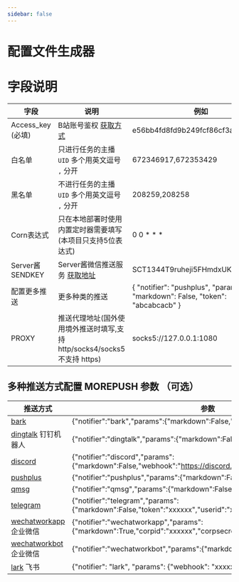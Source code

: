 ```yaml
---
sidebar: false
---
```


# 配置文件生成器

<div align="center"><Generator /></div>

# 字段说明
| 字段                       | 说明                     | 例如|
| -------------------------- | ------------------------ | ----|
| Access_key (必填)            | B站账号鉴权  [获取方式](https://github.com/XiaoMiku01/fansMedalHelper/releases/tag/logintool) | e56bb4fd8fd9b249fcf86cf3a514c451 |
| 白名单        | 只进行任务的主播 `UID`  多个用英文逗号 `,` 分开           | 672346917,672353429 |
|黑名单        | 不进行任务的主播 `UID`  多个用英文逗号 `,` 分开             | 208259,208258 |
| Corn表达式           | 只在本地部署时使用内置定时器需要填写 (本项目只支持5位表达式)            |0 0 * * *|
| Server酱SENDKEY               | Server酱微信推送服务  [获取地址](https://sct.ftqq.com/)           |SCT1344T9ruheji5FHmdxUKBqGLkLxxx|
| 配置更多推送 | 更多种类的推送             | { "notifier": "pushplus", "params": { "markdown": False, "token": "abcabcacb" } |  
| PROXY | 推送代理地址(国外使用境外推送时填写,支持 http/socks4/socks5 不支持 https) | socks5://127.0.0.1:1080 |

## 多种推送方式配置 MOREPUSH 参数 （可选）

| 推送方式                                                                             | 参数                                                                                                               |
| ------------------------------------------------------------------------------------ | ------------------------------------------------------------------------------------------------------------------ |
| [bark](https://apps.apple.com/us/app/bark-customed-notifications/id1403753865)       | {"notifier":"bark","params":{"markdown":False,"key":"xxxxxx"}}                                                     |
| [dingtalk](https://open.dingtalk.com/document/group/custom-robot-access) 钉钉机器人  | {"notifier":"dingtalk","params":{"markdown":False,"token":"xxxxxx"}}                                               |
| [discord](https://support.discord.com/hc/en-us/articles/228383668-Intro-to-Webhooks) | {"notifier":"discord","params":{"markdown":False,"webhook":"https://discord.com/api/webhooks/xxxxxx"}}             |
| [pushplus](https://www.pushplus.plus/)                                               | {"notifier":"pushplus","params":{"markdown":False,"token":"xxxxxx"}}                                               |
| [qmsg](https://qmsg.zendee.cn/)                                                      | {"notifier":"qmsg","params":{"markdown":False,"key":"xxxxxx"}}                                                     |
| [telegram](https://core.telegram.org/bots)                                           | {"notifier":"telegram","params":{"markdown":False,"token":"xxxxxx","userid":"xxxxxx"}}                             |
| [wechatworkapp](https://developer.work.weixin.qq.com/document/path/90236) 企业微信   | {"notifier":"wechatworkapp","params":{"markdown":True,"corpid":"xxxxxx","corpsecret":"xxxxxx","agentid":"xxxxxx"}} |
| [wechatworkbot ](https://developer.work.weixin.qq.com/document/path/91770) 企业微信  | {"notifier":"wechatworkbot","params":{"markdown":False,"key":"xxxxxx"}}                                            |
| [lark](https://open.feishu.cn/document/ukTMukTMukTM/ucTM5YjL3ETO24yNxkjN) 飞书       | {"notifier": "lark", "params": {"webhook": "xxxxxx", "keyword": "", "sign": ""}}                                   |
